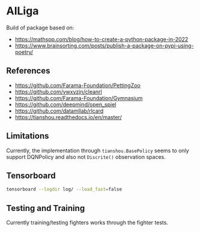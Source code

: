 # AILiga

Build of package based on:

* https://mathspp.com/blog/how-to-create-a-python-package-in-2022
* https://www.brainsorting.com/posts/publish-a-package-on-pypi-using-poetry/

## References

* https://github.com/Farama-Foundation/PettingZoo
* https://github.com/vwxyzjn/cleanrl
* https://github.com/Farama-Foundation/Gymnasium
* https://github.com/deepmind/open_spiel
* https://github.com/datamllab/rlcard
* https://tianshou.readthedocs.io/en/master/

## Limitations

Currently, the implementation through `tianshou.BasePolicy` seems to only support DQNPolicy and also not `Discrite()` observation spaces.

## Tensorboard

```sh
tensorboard --logdir log/ --load_fast=false
```

## Testing and Training

Currently training/testing fighters works through the fighter tests.
